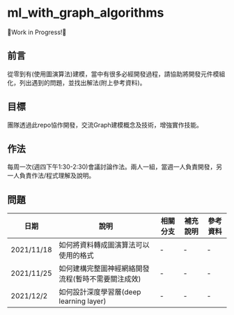 # ml_with_graph_algorithms
🚧Work in Progress!🚧

## 前言
從零到有(使用圖演算法)建模，當中有很多必經開發過程，請協助將開發元件模組化，列出遇到的問題，並找出解法(附上參考資料)。

## 目標
團隊透過此repo協作開發，交流Graph建模概念及技術，增強實作技能。

## 作法
每周一次(週四下午1:30-2:30)會議討論作法。兩人一組，當週一人負責開發，另一人負責作法/程式理解及說明。

## 問題

|日期|說明|相關分支|補充說明|參考資料|
|-|-|-|-|-|
|2021/11/18|如何將資料轉成圖演算法可以使用的格式|-|-|-|
|2021/11/25|如何建構完整圖神經網絡開發流程(暫時不需要關注成效)|-|-|-|
|2021/12/2|如何設計深度學習層(deep learning layer)|-|-|-|
